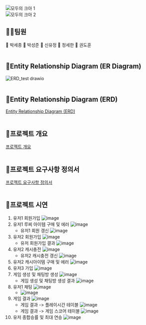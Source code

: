 
![모두의 크아 1](https://github.com/lifedesigner88/be03-1st-3team-Crazy_Arcade_Game/assets/57553339/4a9c0eb0-5dd9-4171-bcf6-9e5f6d652d82)
<br/>
![모두의 크아 2](https://github.com/lifedesigner88/be03-1st-3team-Crazy_Arcade_Game/assets/57553339/961f5634-9092-4489-9923-48126cf2e93b)

## 👯‍♂️팀원<br/> 
🤠 박세종 🦁 박성준 🐸 신유정 🐹 정세한 🐼 권도훈<br/><br/>

## 🎈Entity Relationship Diagram (ER Diagram)
![ERD_test drawio](https://github.com/lifedesigner88/be03-1st-3team-Crazy_Arcade_Game/assets/57553339/d36beb33-1bef-460a-bc66-535f0b4e2f6a)
<br/><br/>
## 🎈Entity Relationship Diagram (ERD)
[Entity Relationship Diagram (ERD)](https://github.com/lifedesigner88/be03-1st-3team-Crazy_Arcade_Game/blob/main/image/001-%EC%B5%9C%EC%A2%85%20ERD%20%EC%9D%B4%EB%AF%B8%EC%A7%80.jpg)
<br/><br/>

## 🎈프로젝트 개요
[프로젝트 개요](https://github.com/lifedesigner88/be03-1st-3team-Crazy_Arcade_Game/blob/main/PDF%20file/%ED%94%84%EB%A1%9C%EC%A0%9D%ED%8A%B8%20%EA%B0%9C%EC%9A%94.pdf)
<br/><br/>

## 🎈프로젝트 요구사항 정의서
[프로젝트 요구사항 정의서](https://github.com/lifedesigner88/be03-1st-3team-Crazy_Arcade_Game/blob/main/PDF%20file/%ED%94%84%EB%A1%9C%EC%A0%9D%ED%8A%B8%20%EC%9A%94%EA%B5%AC%EC%82%AC%ED%95%AD%20%EC%A0%95%EC%9D%98%EC%84%9C.pdf)
<br/><br/>

## 🎈프로젝트 시연
1. 유저1 회원가입
![image](https://github.com/lifedesigner88/be03-1st-3team-Crazy_Arcade_Game/blob/main/image/%EC%8B%9C%EB%82%98%EB%A6%AC%EC%98%A4/1_%EC%9C%A0%EC%A0%801%20%ED%9A%8C%EC%9B%90%EA%B0%80%EC%9E%85.gif)
2. 유저1 루찌 아이템 구매 및 에러
![image](https://github.com/lifedesigner88/be03-1st-3team-Crazy_Arcade_Game/blob/main/image/%EC%8B%9C%EB%82%98%EB%A6%AC%EC%98%A4/2_%EB%A3%A8%EC%B0%8C%20%EC%95%84%EC%9D%B4%ED%85%9C%20%EA%B5%AC%EB%A7%A4%20%EB%B0%8F%20%EC%97%90%EB%9F%AC.gif) 
   - 유저1 회원 갱신
    ![image](https://github.com/lifedesigner88/be03-1st-3team-Crazy_Arcade_Game/blob/main/image/%EC%8B%9C%EB%82%98%EB%A6%AC%EC%98%A4/2_%EB%A3%A8%EC%B0%8C%EC%95%84%EC%9D%B4%ED%85%9C%20%EA%B5%AC%EB%A7%A4%20%ED%9A%8C%EC%9B%90%20%EA%B0%B1%EC%8B%A0.png)
3. 유저2 회원가입
![image](https://github.com/lifedesigner88/be03-1st-3team-Crazy_Arcade_Game/blob/main/image/%EC%8B%9C%EB%82%98%EB%A6%AC%EC%98%A4/3_%EC%9C%A0%EC%A0%802%20%ED%9A%8C%EC%9B%90%EA%B0%80%EC%9E%85%201.gif)
   - 유저 회원가입 결과
    ![image](https://github.com/lifedesigner88/be03-1st-3team-Crazy_Arcade_Game/blob/main/image/%EC%8B%9C%EB%82%98%EB%A6%AC%EC%98%A4/3_%EC%9C%A0%EC%A0%802%20%ED%9A%8C%EC%9B%90%EA%B0%80%EC%9E%85%202.png)
4. 유저2 캐시충전
![image](https://github.com/lifedesigner88/be03-1st-3team-Crazy_Arcade_Game/blob/main/image/%EC%8B%9C%EB%82%98%EB%A6%AC%EC%98%A4/4_%EC%9C%A0%EC%A0%802%20%EC%BA%90%EC%8B%9C%EC%B6%A9%EC%A0%84%20%EA%B0%B1%EC%8B%A0.png)
    - 유저2 캐시충전 갱신
        ![image](https://github.com/lifedesigner88/be03-1st-3team-Crazy_Arcade_Game/blob/main/image/%EC%8B%9C%EB%82%98%EB%A6%AC%EC%98%A4/4_%EC%9C%A0%EC%A0%802%20%EC%BA%90%EC%8B%9C%EC%B6%A9%EC%A0%84.gif)
5. 유저2 캐시아이템 구매 및 에러
![image](https://github.com/lifedesigner88/be03-1st-3team-Crazy_Arcade_Game/blob/main/image/%EC%8B%9C%EB%82%98%EB%A6%AC%EC%98%A4/5_%EC%9C%A0%EC%A0%802%20%EC%BA%90%EC%8B%9C%EC%95%84%EC%9D%B4%ED%85%9C%20%EA%B5%AC%EB%A7%A4%20%EB%B0%8F%20%EC%97%90%EB%9F%AC.gif)
6. 유저3 가입
![image](https://github.com/lifedesigner88/be03-1st-3team-Crazy_Arcade_Game/blob/main/image/%EC%8B%9C%EB%82%98%EB%A6%AC%EC%98%A4/6_%EC%9C%A0%EC%A0%803%20%EA%B0%80%EC%9E%85.gif)
7. 게임 생성 및 채팅방 생성
![image](https://github.com/lifedesigner88/be03-1st-3team-Crazy_Arcade_Game/blob/main/image/%EC%8B%9C%EB%82%98%EB%A6%AC%EC%98%A4/7_%EA%B2%8C%EC%9E%84%20%EC%83%9D%EC%84%B1%20%EB%B0%8F%20%EC%B1%84%ED%8C%85%EB%B0%A9%20%EC%83%9D%EC%84%B1.gif)
    - 게임 생성 및 채팅방 생성 결과
    ![image](https://github.com/lifedesigner88/be03-1st-3team-Crazy_Arcade_Game/blob/main/image/%EC%8B%9C%EB%82%98%EB%A6%AC%EC%98%A4/7_%EA%B2%8C%EC%9E%84%20%EC%83%9D%EC%84%B1%20%EB%B0%8F%20%EC%B1%84%ED%8C%85%EB%B0%A9%20%EC%83%9D%EC%84%B1%20%EA%B2%B0%EA%B3%BC.png)
8. 유저1 채팅
![image](https://github.com/lifedesigner88/be03-1st-3team-Crazy_Arcade_Game/blob/main/image/%EC%8B%9C%EB%82%98%EB%A6%AC%EC%98%A4/8_%EC%9C%A0%EC%A0%801%20%EC%B1%84%ED%8C%85.gif)
    - ![image](https://github.com/lifedesigner88/be03-1st-3team-Crazy_Arcade_Game/blob/main/image/%EC%8B%9C%EB%82%98%EB%A6%AC%EC%98%A4/8_%EC%9C%A0%EC%A0%801%20%EC%B1%84%ED%8C%85%20%EB%82%B4%EC%97%AD.png)
9. 게임 결과
![image](https://github.com/lifedesigner88/be03-1st-3team-Crazy_Arcade_Game/blob/main/image/%EC%8B%9C%EB%82%98%EB%A6%AC%EC%98%A4/9_%EA%B2%8C%EC%9E%84%EA%B2%B0%EA%B3%BC.gif)
    - 게임 결과 -> 플레이시간 테이블
    ![image](https://github.com/lifedesigner88/be03-1st-3team-Crazy_Arcade_Game/blob/main/image/%EC%8B%9C%EB%82%98%EB%A6%AC%EC%98%A4/9_%EA%B2%8C%EC%9E%84%EA%B2%B0%EA%B3%BC%20%ED%94%8C%EB%A0%88%EC%9D%B4%EC%8B%9C%EA%B0%84%20%ED%85%8C%EC%9D%B4%EB%B8%94.png)
    - 게임 결과 -> 게임 스코어 테이블
    ![image](https://github.com/lifedesigner88/be03-1st-3team-Crazy_Arcade_Game/blob/main/image/%EC%8B%9C%EB%82%98%EB%A6%AC%EC%98%A4/9_%EA%B2%8C%EC%9E%84%20%EA%B2%B0%EA%B3%BC%20%EC%8A%A4%EC%BD%94%EC%96%B4%20%ED%85%8C%EC%9D%B4%EB%B8%94.png) 
10. 유저 종합승률 및 최대 연승
![image](https://github.com/lifedesigner88/be03-1st-3team-Crazy_Arcade_Game/blob/main/image/%EC%8B%9C%EB%82%98%EB%A6%AC%EC%98%A4/10_%EC%A2%85%ED%95%A9%EC%8A%B9%EB%A5%A0%20%EB%B0%8F%20%EC%B5%9C%EB%8C%80%EC%97%B0%EC%8A%B9.png)